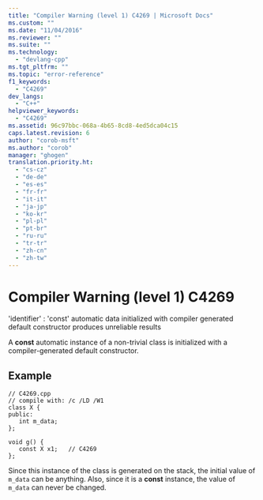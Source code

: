 ```yaml
---
title: "Compiler Warning (level 1) C4269 | Microsoft Docs"
ms.custom: ""
ms.date: "11/04/2016"
ms.reviewer: ""
ms.suite: ""
ms.technology: 
  - "devlang-cpp"
ms.tgt_pltfrm: ""
ms.topic: "error-reference"
f1_keywords: 
  - "C4269"
dev_langs: 
  - "C++"
helpviewer_keywords: 
  - "C4269"
ms.assetid: 96c97bbc-068a-4b65-8cd8-4ed5dca04c15
caps.latest.revision: 6
author: "corob-msft"
ms.author: "corob"
manager: "ghogen"
translation.priority.ht: 
  - "cs-cz"
  - "de-de"
  - "es-es"
  - "fr-fr"
  - "it-it"
  - "ja-jp"
  - "ko-kr"
  - "pl-pl"
  - "pt-br"
  - "ru-ru"
  - "tr-tr"
  - "zh-cn"
  - "zh-tw"
---
```

# Compiler Warning (level 1) C4269
'identifier' : 'const' automatic data initialized with compiler generated default constructor produces unreliable results  
  
 A **const** automatic instance of a non-trivial class is initialized with a compiler-generated default constructor.  
  
## Example  
  
```  
// C4269.cpp  
// compile with: /c /LD /W1  
class X {  
public:  
   int m_data;  
};  
  
void g() {  
   const X x1;   // C4269  
};  
```  
  
 Since this instance of the class is generated on the stack, the initial value of `m_data` can be anything. Also, since it is a **const** instance, the value of `m_data` can never be changed.